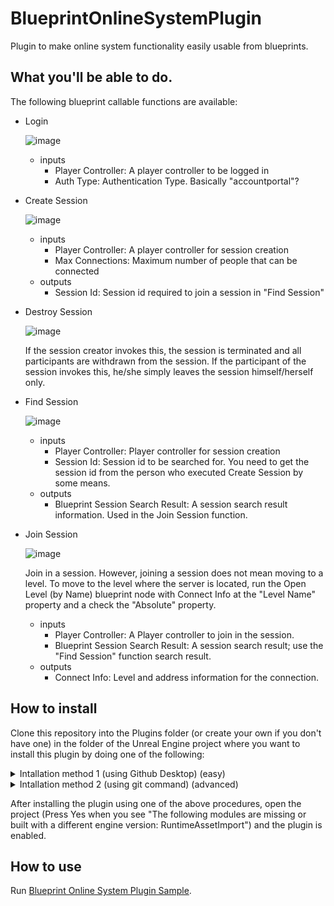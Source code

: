 # BlueprintOnlineSystemPlugin

Plugin to make online system functionality easily usable from blueprints.

## What you'll be able to do.
The following blueprint callable functions are available:
- Login
  
  ![image](https://github.com/user-attachments/assets/339309d9-47ad-469f-a59a-0210b4113be6)
  
  - inputs
    - Player Controller: A player controller to be logged in
    - Auth Type: Authentication Type. Basically "accountportal"?

- Create Session
  
  ![image](https://github.com/user-attachments/assets/b9620f2d-e275-4cce-b6e7-8ea78c785506)
  
  - inputs
    - Player Controller: A player controller for session creation
    - Max Connections: Maximum number of people that can be connected
  - outputs
    - Session Id: Session id required to join a session in "Find Session"

- Destroy Session
  
  ![image](https://github.com/user-attachments/assets/7aa8b7df-e067-4072-9ca7-74618e169c59)
  
  If the session creator invokes this, the session is terminated and all participants are 
  withdrawn from the session. If the participant of the session invokes this, he/she simply leaves 
  the session himself/herself only.

- Find Session
  
  ![image](https://github.com/user-attachments/assets/b1155039-2cad-4647-aad9-e87aefcfaba4)

  - inputs
    - Player Controller: Player controller for session creation
    - Session Id: Session id to be searched for. You need to get the session id from the person who executed Create Session by some means.
  - outputs
    - Blueprint Session Search Result: A session search result information. Used in the Join Session function.

- Join Session
  
  ![image](https://github.com/user-attachments/assets/ff340685-a118-47ed-bb05-2d876960cc9f)
  
  Join in a session. However, joining a session does not mean moving to a level. To move to the level where the server is located, run the Open Level (by Name) blueprint node with Connect Info at the "Level Name" property and a check the "Absolute" property.
  - inputs
    - Player Controller: A Player controller to join in the session.
    - Blueprint Session Search Result: A session search result; use the "Find Session" function search result.
  - outputs
    - Connect Info: Level and address information for the connection.

## How to install
Clone this repository into the Plugins folder (or create your own if you don't have one) in the folder of the Unreal Engine project where you want to install this plugin by doing one of the following:
<details>
<summary>Intallation method 1 (using Github Desktop) (easy)</summary>

1. Launch "Github Desktop" application (if not available, install it first).
2. From the menu, select File > Clone repository...
3. Go to the URL tab.
4. Enter the URL of this Github repository in "URL or username/repository", select the Plugins folder of the project where you want to install this plugin in "Local path", and press Clone.
</details>

<details>
<summary>Intallation method 2 (using git command) (advanced)</summary>

1. If git is not installed, please install it.
2. In the Plugins folder of the project where you want to install this plug-in, start a command prompt.
3. Execute  
   ```
   git clone URL`
   ```
   Put the URL of this repository in the URL field.
</details>

After installing the plugin using one of the above procedures, open the project (Press Yes when you see "The following modules are missing or built with a different engine version: RuntimeAssetImport") and the plugin is enabled.

## How to use
Run [Blueprint Online System Plugin Sample]([https://github.com/Udon-Tobira/RuntimeAssImpSample](https://github.com/Udon-Tobira/BPOSPluginSample)).
